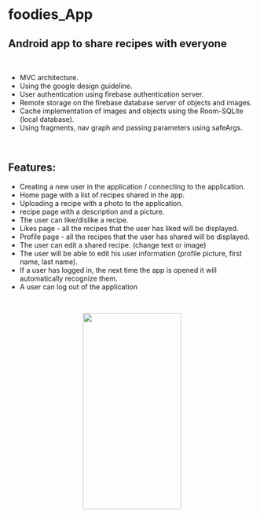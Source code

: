 # foodies_App

## Android app to share recipes with everyone

<br>

- MVC architecture.
- Using the google design guideline.
- User authentication using firebase authentication server.
- Remote storage on the firebase database server of objects and images.
- Cache implementation of images and objects using the Room-SQLite (local database).
- Using fragments, nav graph and passing parameters using safeArgs.

<br>

## Features:

- Creating a new user in the application / connecting to the application.
- Home page with a list of recipes shared in the app.
- Uploading a recipe with a photo to the application.
- recipe page with a description and a picture.
- The user can like/dislike a recipe.
- Likes page - all the recipes that the user has liked will be displayed.
- Profile page - all the recipes that the user has shared will be displayed.
- The user can edit a shared recipe. (change text or image)
- The user will be able to edit his user information (profile picture, first name, last name).
- If a user has logged in, the next time the app is opened it will automatically recognize them.
- A user can log out of the application

<br>

<p align = "center">
    <img src = https://github.com/amitha511/foodies_App/blob/main/video.gif width="200" height="400" />
